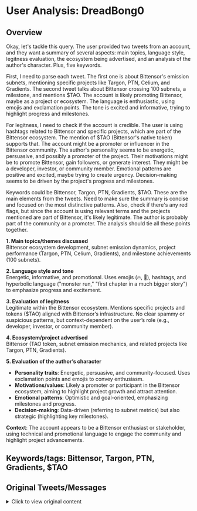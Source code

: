 # User Analysis: DreadBong0

## Overview

<think>
Okay, let's tackle this query. The user provided two tweets from an account, and they want a summary of several aspects: main topics, language style, legitness evaluation, the ecosystem being advertised, and an analysis of the author's character. Plus, five keywords.

First, I need to parse each tweet. The first one is about Bittensor's emission subnets, mentioning specific projects like Targon, PTN, Celium, and Gradients. The second tweet talks about Bittensor crossing 100 subnets, a milestone, and mentions $TAO. The account is likely promoting Bittensor, maybe as a project or ecosystem. The language is enthusiastic, using emojis and exclamation points. The tone is excited and informative, trying to highlight progress and milestones.

For legitness, I need to check if the account is credible. The user is using hashtags related to Bittensor and specific projects, which are part of the Bittensor ecosystem. The mention of $TAO (Bittensor's native token) supports that. The account might be a promoter or influencer in the Bittensor community. The author's personality seems to be energetic, persuasive, and possibly a promoter of the project. Their motivations might be to promote Bittensor, gain followers, or generate interest. They might be a developer, investor, or community member. Emotional patterns are positive and excited, maybe trying to create urgency. Decision-making seems to be driven by the project's progress and milestones.

Keywords could be Bittensor, Targon, PTN, Gradients, $TAO. These are the main elements from the tweets. Need to make sure the summary is concise and focused on the most distinctive patterns. Also, check if there's any red flags, but since the account is using relevant terms and the projects mentioned are part of Bittensor, it's likely legitimate. The author is probably part of the community or a promoter. The analysis should tie all these points together.
</think>

**1. Main topics/themes discussed**  
Bittensor ecosystem development, subnet emission dynamics, project performance (Targon, PTN, Celium, Gradients), and milestone achievements (100 subnets).  

**2. Language style and tone**  
Energetic, informative, and promotional. Uses emojis (🔥, 🐍), hashtags, and hyperbolic language ("monster run," "first chapter in a much bigger story") to emphasize progress and excitement.  

**3. Evaluation of legitness**  
Legitimate within the Bittensor ecosystem. Mentions specific projects and tokens ($TAO) aligned with Bittensor’s infrastructure. No clear spammy or suspicious patterns, but context-dependent on the user’s role (e.g., developer, investor, or community member).  

**4. Ecosystem/project advertised**  
Bittensor (TAO token, subnet emission mechanics, and related projects like Targon, PTN, Gradients).  

**5. Evaluation of the author’s character**  
- **Personality traits**: Energetic, persuasive, and community-focused. Uses exclamation points and emojis to convey enthusiasm.  
- **Motivations/values**: Likely a promoter or participant in the Bittensor ecosystem, aiming to highlight project growth and attract attention.  
- **Emotional patterns**: Optimistic and goal-oriented, emphasizing milestones and progress.  
- **Decision-making**: Data-driven (referring to subnet metrics) but also strategic (highlighting key milestones).  

**Context**: The account appears to be a Bittensor enthusiast or stakeholder, using technical and promotional language to engage the community and highlight project advancements.  

**Keywords/tags**: Bittensor, Targon, PTN, Gradients, $TAO
---
## Original Tweets/Messages

<details>
<summary>Click to view original content</summary>

| Type | Content |
|------|---------|
| messages | Interesting little battle going on in #Bittensor between the 5-10% emission subnets

#Targon and PTN initially pushed way out in front.. before dropping back below 10%

#Celium tried to keep up but gave up around 8% and consolidating around 5%

#Gradients went on a monster run https://t.co/ogNEmgmQrf |
| messages | #Bittensor has officially crossed 100 subnets

A powerful milestone.. But just the first chapter in a much bigger story 🔥

$TAO https://t.co/EXWrr0SmvL |

</details>
